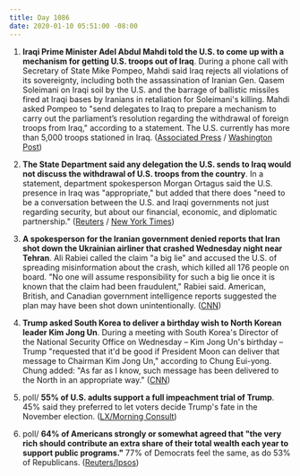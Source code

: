 ```yaml
---
title: Day 1086
date: 2020-01-10 05:51:00 -08:00
---
```


1. **Iraqi Prime Minister Adel Abdul Mahdi told the U.S. to come up with a mechanism for getting U.S. troops out of Iraq**. During a phone call with Secretary of State Mike Pompeo, Mahdi said Iraq rejects all violations of its sovereignty, including both the assassination of Iranian Gen. Qasem Soleimani on Iraqi soil by the U.S. and the barrage of ballistic missiles fired at Iraqi bases by Iranians in retaliation for Soleimani's killing. Mahdi asked Pompeo to "send delegates to Iraq to prepare a mechanism to carry out the parliament’s resolution regarding the withdrawal of foreign troops from Iraq," according to a statement. The U.S. currently has more than 5,000 troops stationed in Iraq. ([Associated Press](https://apnews.com/182bae76452d7565b0a3d840ff0369cb) / [Washington Post](https://www.washingtonpost.com/world/middle_east/iraq-asks-united-states-to-set-up-mechanism-for-troop-withdrawal/2020/01/10/794058ea-32f8-11ea-971b-43bec3ff9860_story.html))

2. **The State Department said any delegation the U.S. sends to Iraq would not discuss the withdrawal of U.S. troops from the country**. In a statement, department spokesperson Morgan Ortagus said the U.S. presence in Iraq was "appropriate," but added that there does "need to be a conversation between the U.S. and Iraqi governments not just regarding security, but about our financial, economic, and diplomatic partnership." ([Reuters](https://www.reuters.com/article/us-iraq-security-usa-delegation-idUSKBN1Z91MG) / [New York Times](https://www.nytimes.com/2020/01/10/world/middleeast/us-troops.html))

3. **A spokesperson for the Iranian government denied reports that Iran shot down the Ukrainian airliner that crashed Wednesday night near Tehran**. Ali Rabiei called the claim "a big lie" and accused the U.S. of spreading misinformation about the crash, which killed all 176 people on board. "No one will assume responsibility for such a big lie once it is known that the claim had been fraudulent," Rabiei said. American, British, and Canadian government intelligence reports suggested the plan may have been shot down unintentionally. ([CNN](https://www.cnn.com/2020/01/10/middleeast/iran-plane-crash-intl-hnk/index.html))

4. **Trump asked South Korea to deliver a birthday wish to North Korean leader Kim Jong Un**. During a meeting with South Korea's Director of the National Security Office on Wednesday – Kim Jong Un's birthday – Trump "requested that it'd be good if President Moon can deliver that message to Chairman Kim Jong Un," according to Chung Eui-yong. Chung added: "As far as I know, such message has been delivered to the North in an appropriate way." ([CNN](https://www.cnn.com/2020/01/10/politics/trump-south-korea-kim-jong-un-birthday/index.html)) 

5. poll/ **55% of U.S. adults support a full impeachment trial of Trump**. 45% said they preferred to let voters decide Trump's fate in the November election. ([LX/Morning Consult](https://www.nbcwashington.com/news/national-international/poll-younger-americans-driving-demand-for-full-impeachment-trial/2198065/))

6. poll/ **64% of Americans strongly or somewhat agreed that "the very rich should contribute an extra share of their total wealth each year to support public programs."** 77% of Democrats feel the same, as do 53% of Republicans. ([Reuters/Ipsos](https://www.reuters.com/article/us-usa-election-inequality-poll-idUSKBN1Z9141))